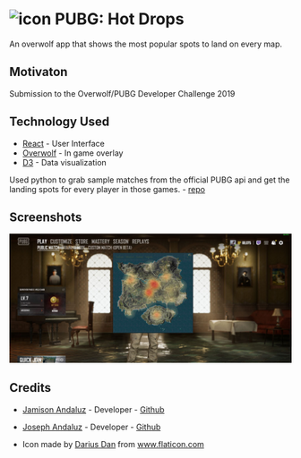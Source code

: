 # <img src="HotDrops.ico" alt="icon" width="50"/> PUBG: Hot Drops

An overwolf app that shows the most popular spots to land on every map.

## Motivaton

Submission to the Overwolf/PUBG Developer Challenge 2019

## Technology Used

- [React](https://reactjs.org/) - User Interface
- [Overwolf](https://www.overwolf.com/) - In game overlay
- [D3](https://d3js.org/) - Data visualization

Used python to grab sample matches from the official PUBG api and get the landing spots for every player in those games. - [repo](https://github.com/jandaluz/pubg-python-agg)

## Screenshots

<!-- take new screenshot where you can see the heatmap -->

<img src="PUBG-HotDrops.jpg" alt="In Game" width="800"/>

## Credits

- [Jamison Andaluz](https://www.linkedin.com/in/jamisonandaluz/) - Developer - [Github](https://github.com/jandaluz)

- [Joseph Andaluz](https://www.linkedin.com/in/jandaluz/) - Developer - [Github](https://github.com/jandaluz1)

- Icon made by [Darius Dan](https://www.flaticon.com/authors/darius-dan) from www.flaticon.com
